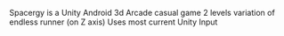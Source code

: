 Spacergy is a Unity Android 3d Arcade casual game 
2 levels 
variation of endless runner (on Z axis)
Uses most current Unity Input

